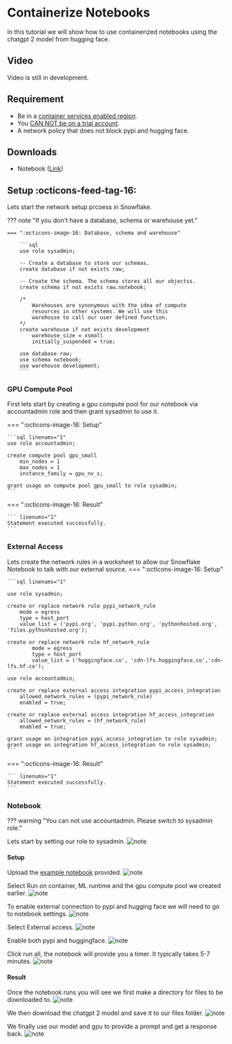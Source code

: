 # Containerize Notebooks
In this tutorial we will show how to use containerized notebooks using the chatgpt 2 model from hugging face.

## Video
Video is still in development.

## Requirement
- Be in a [container services enabled region](https://docs.snowflake.com/en/developer-guide/snowpark-container-services/overview#available-regions).  
- You [CAN NOT be on a trial account](https://docs.snowflake.com/en/developer-guide/snowpark-container-services/overview).
- A network policy that does not block pypi and hugging face.

## Downloads
- Notebook ([Link](#))

## Setup :octicons-feed-tag-16:
Lets start the network setup prcoess in Snowflake. 

??? note "If you don't have a database, schema or warehouse yet."

    === ":octicons-image-16: Database, schema and warehouse"

        ```sql
        use role sysadmin;
        
        -- Create a database to store our schemas.
        create database if not exists raw;

        -- Create the schema. The schema stores all our objectss.
        create schema if not exists raw.notebook;

        /*
            Warehouses are synonymous with the idea of compute
            resources in other systems. We will use this
            warehouse to call our user defined function.
        */
        create warehouse if not exists development 
            warehouse_size = xsmall
            initially_suspended = true;

        use database raw;
        use schema notebook;
        use warehouse development;
        ```

### GPU Compute Pool
First lets start by creating a gpu compute pool for our notebook via accountadmin role and then grant sysadmin to use it.

=== ":octicons-image-16: Setup"

    ```sql linenums="1"
    use role accountadmin;

    create compute pool gpu_small
        min_nodes = 1
        max_nodes = 1
        instance_family = gpu_nv_s;

    grant usage on compute pool gpu_small to role sysadmin;
    ```  

=== ":octicons-image-16: Result"

    ``` linenums="1"
    Statement executed successfully.
    ```

### External Access
Lets create the network rules in a worksheet to allow our Snowflake Notebook to talk with our external source.
=== ":octicons-image-16: Setup"

    ```sql linenums="1"

    use role sysadmin;

    create or replace network rule pypi_network_rule
        mode = egress
        type = host_port
        value_list = ('pypi.org', 'pypi.python.org', 'pythonhosted.org',  'files.pythonhosted.org');

    create or replace network rule hf_network_rule
            mode = egress
            type = host_port
            value_list = ('huggingface.co', 'cdn-lfs.huggingface.co','cdn-lfs.hf.co');

    use role accountadmin;

    create or replace external access integration pypi_access_integration
        allowed_network_rules = (pypi_network_rule)
        enabled = true;

    create or replace external access integration hf_access_integration
        allowed_network_rules = (hf_network_rule)
        enabled = true;

    grant usage on integration pypi_access_integration to role sysadmin;
    grant usage on integration hf_access_integration to role sysadmin;
    ```  

=== ":octicons-image-16: Result"

    ``` linenums="1"
    Statement executed successfully.
    ```

### Notebook
??? warning "You can not use accountadmin. Please switch to sysadmin role."

Lets start by setting our role to sysadmin.
![note](images/1.png)

#### Setup
Upload the [example notebook](#) provided.
![note](images/2.png)

Select Run on container, ML runtime and the gpu compute pool we created earlier. 
![note](images/3.png)

To enable external connection to pypi and hugging face we will need to go to notebook settings.
![note](images/4.png)

Select External access.
![note](images/5.png)

Enable both pypi and huggingface.
![note](images/6.png)

Click run all, the notebook will provide you a timer. It typically takes 5-7 minutes.
![note](images/7.png)

#### Result
Once the notebook runs you will see we first make a directory for files to be downloaded to.
![note](images/8.png)

We then download the chatgpt 2 model and save it to our files folder.
![note](images/9.png)

We finally use our model and gpu to provide a prompt and get a response back.
![note](images/10.png)


